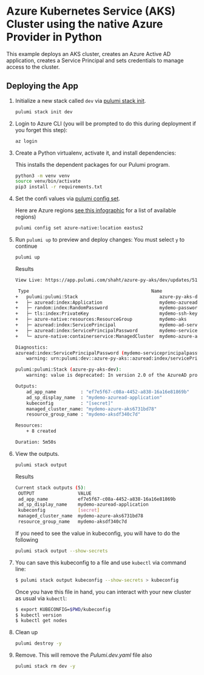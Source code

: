 # Azure Kubernetes Service (AKS) Cluster using the native Azure Provider in Python

This example deploys an AKS cluster, creates an Azure Active AD application, creates a Service Principal and sets credentials to manage access to the cluster.

## Deploying the App

1. Initialize a new stack called `dev` via [pulumi stack init](https://www.pulumi.com/docs/reference/cli/pulumi_stack_init/).
   ```bash
   pulumi stack init dev
   ```

1. Login to Azure CLI (you will be prompted to do this during deployment if you forget this step):
    ```bash
    az login
    ```

1. Create a Python virtualenv, activate it, and install dependencies:

    This installs the dependent packages for our Pulumi program.

    ```bash
    python3 -m venv venv
    source venv/bin/activate
    pip3 install -r requirements.txt
    ```

1. Set the confi values via [pulumi config set](https://www.pulumi.com/docs/reference/cli/pulumi_config_set/).

   Here are Azure regions [see this infographic](https://azure.microsoft.com/en-us/global-infrastructure/regions/) for a list of available regions)

   ```bash
   pulumi config set azure-native:location eastus2
   ```

1. Run `pulumi up` to preview and deploy changes: You must select `y` to continue
  
    ```bash
    pulumi up
    ```

    Results
    ```bash
    View Live: https://app.pulumi.com/shaht/azure-py-aks/dev/updates/51

     Type                                             Name                             Status      Info
    +   pulumi:pulumi:Stack                              azure-py-aks-dev                 created     1 warning
    +   ├─ azuread:index:Application                     mydemo-azuread-application       created     
    +   ├─ random:index:RandomPassword                   mydemo-password                  created     
    +   ├─ tls:index:PrivateKey                          mydemo-ssh-key                   created     
    +   ├─ azure-native:resources:ResourceGroup          mydemo-aks                       created     
    +   ├─ azuread:index:ServicePrincipal                mydemo-ad-serviceprincipal       created     
    +   ├─ azuread:index:ServicePrincipalPassword        mydemo-serviceprincipalpassword  created     1 warning
    +   └─ azure-native:containerservice:ManagedCluster  mydemo-azure-aks                 created     
    
    Diagnostics:
    azuread:index:ServicePrincipalPassword (mydemo-serviceprincipalpassword):
        warning: urn:pulumi:dev::azure-py-aks::azuread:index/servicePrincipalPassword:ServicePrincipalPassword::mydemo-serviceprincipalpassword verification warning: Deprecated Attribute
    
    pulumi:pulumi:Stack (azure-py-aks-dev):
        warning: value is deprecated: In version 2.0 of the AzureAD provider, this attribute will become read-only as it will no longer be possible to specify a password value. It will be generated by Azure Active Directory and persisted to state for reuse in your Terraform configuration.
    
    Outputs:
        ad_app_name         : "ef7e5f67-c08a-4452-a838-16a16e81869b"
        ad_sp_display_name  : "mydemo-azuread-application"
        kubeconfig          : "[secret]"
        managed_cluster_name: "mydemo-azure-aks6731bd78"
        resource_group_name : "mydemo-aksdf340c7d"

    Resources:
        + 8 created

    Duration: 5m50s
    ```

1. View the outputs.
   ```bash
   pulumi stack output
   ```

   Results
   ```bash
   Current stack outputs (5):
    OUTPUT                VALUE
    ad_app_name           ef7e5f67-c08a-4452-a838-16a16e81869b
    ad_sp_display_name    mydemo-azuread-application
    kubeconfig            [secret]
    managed_cluster_name  mydemo-azure-aks6731bd78
    resource_group_name   mydemo-aksdf340c7d
   ```

   If you need to see the value in kubeconfig, you will have to do the following
   ```bash
   pulumi stack output --show-secrets
   ```

1. You can save this kubeconfig to a file and use `kubectl` via command line:

    ```bash
    $ pulumi stack output kubeconfig --show-secrets > kubeconfig
    ```

    Once you have this file in hand, you can interact with your new cluster as usual via `kubectl`:

    ```bash
    $ export KUBECONFIG=$PWD/kubeconfig 
    $ kubectl version
    $ kubectl get nodes
    ```

1. Clean up
   ```bash
   pulumi destroy -y
   ```

1. Remove.  This will remove the *Pulumi.dev.yaml* file also
   ```bash
   pulumi stack rm dev -y
   ```